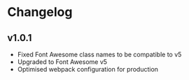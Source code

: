 # Changelog

## v1.0.1
- Fixed Font Awesome class names to be compatible to v5
- Upgraded to Font Awesome v5
- Optimised webpack configuration for production